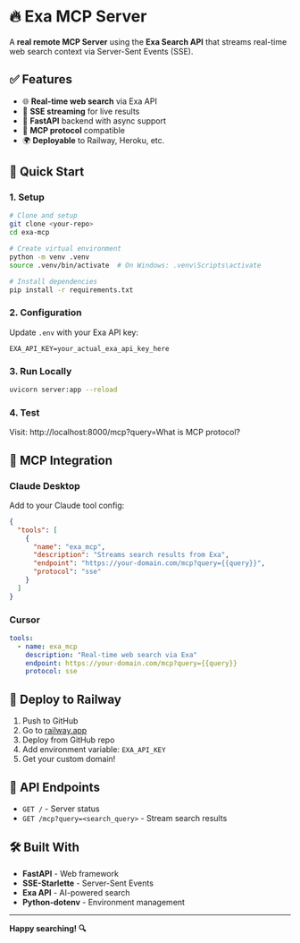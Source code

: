# 🔥 Exa MCP Server

A **real remote MCP Server** using the **Exa Search API** that streams real-time web search context via Server-Sent Events (SSE).

## ✅ Features

- 🌐 **Real-time web search** via Exa API
- 📡 **SSE streaming** for live results
- 🚀 **FastAPI** backend with async support
- 🔌 **MCP protocol** compatible
- 🌍 **Deployable** to Railway, Heroku, etc.

## 🚀 Quick Start

### 1. Setup

```bash
# Clone and setup
git clone <your-repo>
cd exa-mcp

# Create virtual environment
python -m venv .venv
source .venv/bin/activate  # On Windows: .venv\Scripts\activate

# Install dependencies
pip install -r requirements.txt
```

### 2. Configuration

Update `.env` with your Exa API key:

```env
EXA_API_KEY=your_actual_exa_api_key_here
```

### 3. Run Locally

```bash
uvicorn server:app --reload
```

### 4. Test

Visit: http://localhost:8000/mcp?query=What is MCP protocol?

## 🔌 MCP Integration

### Claude Desktop

Add to your Claude tool config:

```json
{
  "tools": [
    {
      "name": "exa_mcp",
      "description": "Streams search results from Exa",
      "endpoint": "https://your-domain.com/mcp?query={{query}}",
      "protocol": "sse"
    }
  ]
}
```

### Cursor

```yaml
tools:
  - name: exa_mcp
    description: "Real-time web search via Exa"
    endpoint: https://your-domain.com/mcp?query={{query}}
    protocol: sse
```

## 🚀 Deploy to Railway

1. Push to GitHub
2. Go to [railway.app](https://railway.app)
3. Deploy from GitHub repo
4. Add environment variable: `EXA_API_KEY`
5. Get your custom domain!

## 📡 API Endpoints

- `GET /` - Server status
- `GET /mcp?query=<search_query>` - Stream search results

## 🛠️ Built With

- **FastAPI** - Web framework
- **SSE-Starlette** - Server-Sent Events
- **Exa API** - AI-powered search
- **Python-dotenv** - Environment management

---

**Happy searching! 🔍** 